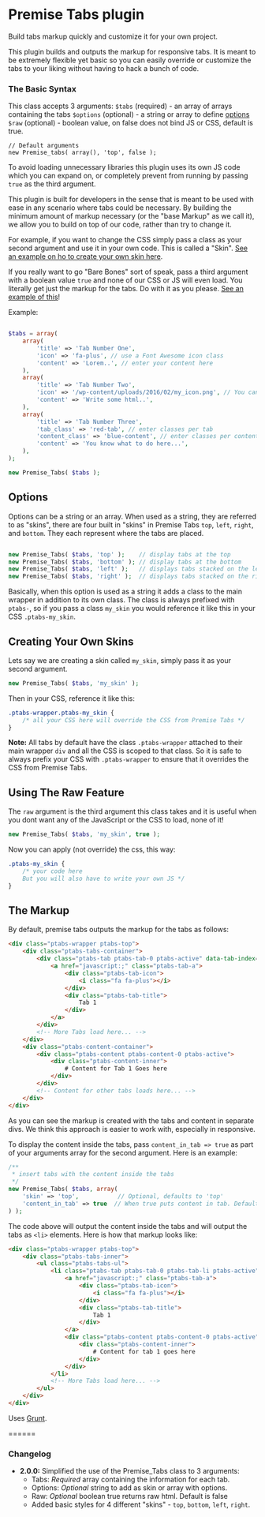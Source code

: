 # Premise Tabs plugin

Build tabs markup quickly and customize it for your own project.

This plugin builds and outputs the markup for responsive tabs. It is meant to be extremely flexible
yet basic so you can easily override or customize the tabs to your liking without having to hack
a bunch of code.

### The Basic Syntax

This class accepts 3 arguments:
`$tabs`    (required) - an array of arrays containing the tabs
`$options` (optional) - a string or array to define [options](#options)
`$raw`     (optional) - boolean value, on false does not bind JS or CSS, default is true.

```
// Default arguments
new Premise_tabs( array(), 'top', false );
```

To avoid loading unnecessary libraries this plugin uses its own JS code which you can expand on, or
completely prevent from running by passing `true` as the third argument.

This plugin is built for developers in the sense that is meant to be used with ease
in any scenario where tabs could be necessary. By building the minimum amount of markup necessary (or the
"base Markup" as we call it), we allow you to build on top of our code, rather than try to change it.

For example, if you want to change the CSS simply pass a class as your second argument and use it in your
own code. This is called a "Skin". [See an example on ho to create your own skin here](#creating-your-own-skins).

If you really want to go "Bare Bones" sort of speak, pass
a third argument with a boolean value `true` and none of our CSS or JS will even load. You literally get
just the markup for the tabs. Do with it as you please. [See an example of this](#using-the-raw-feature)!

Example:

```php

$tabs = array(
	array(
		'title' => 'Tab Number One',
		'icon' => 'fa-plus', // use a Font Awesome icon class
		'content' => 'Lorem..', // enter your content here
	),
	array(
		'title' => 'Tab Number Two',
		'icon' => '/wp-content/uploads/2016/02/my_icon.png', // You can also pass an img url
		'content' => 'Write some html..',
	),
	array(
		'title' => 'Tab Number Three',
		'tab_class' => 'red-tab', // enter classes per tab
		'content_class' => 'blue-content', // enter classes per content section
		'content' => 'You know what to do here...',
	),
);

new Premise_Tabs( $tabs );

```

## Options

Options can be a string or an array. When used as a string, they are referred to as "skins",
there are four built in "skins" in Premise Tabs `top`, `left`, `right`, and `bottom`. They each
represent where the tabs are placed.

```php

new Premise_Tabs( $tabs, 'top' );    // display tabs at the top
new Premise_Tabs( $tabs, 'bottom' ); // display tabs at the bottom
new Premise_Tabs( $tabs, 'left' );   // displays tabs stacked on the left
new Premise_Tabs( $tabs, 'right' );  // displays tabs stacked on the right

```

Basically, when this option is used as a string it adds a class to the main wrapper in addition to its own class.
The class is always prefixed with `ptabs-`, so if you pass a class `my_skin` you would reference it like this in
your CSS `.ptabs-my_skin`.

## Creating Your Own Skins

Lets say we are creating a skin called `my_skin`, simply pass it as your second argument.

```php
new Premise_Tabs( $tabs, 'my_skin' );
```

Then in your CSS, reference it like this:

```CSS
.ptabs-wrapper.ptabs-my_skin {
	/* all your CSS here will override the CSS from Premise Tabs */
}
```

**Note:** All tabs by default have the class `.ptabs-wrapper` attached to
their main wrapper `div` and all the CSS is scoped to that class. So it is safe to always prefix your
CSS with `.ptabs-wrapper` to ensure that it overrides the CSS from Premise Tabs.

## Using The Raw Feature

The `raw` argument is the third argument this class takes and it is useful when
you dont want any of the JavaScript or the CSS to load, none of it!

```php
new Premise_Tabs( $tabs, 'my_skin', true );
```

Now you can apply (not override) the css, this way:

```css
.ptabs-my_skin {
	/* your code here
	But you will also have to write your own JS */
}
```

## The Markup

By default, premise tabs outputs the markup for the tabs as follows:

```html
<div class="ptabs-wrapper ptabs-top">
	<div class="ptabs-tabs-container">
		<div class="ptabs-tab ptabs-tab-0 ptabs-active" data-tab-index="0">
			<a href="javascript:;" class="ptabs-tab-a">
				<div class="ptabs-tab-icon">
					<i class="fa fa-plus"></i>
				</div>
				<div class="ptabs-tab-title">
					Tab 1
				</div>
			</a>
		</div>
		<!-- More Tabs load here... -->
	</div>
	<div class="ptabs-content-container">
		<div class="ptabs-content ptabs-content-0 ptabs-active">
			<div class="ptabs-content-inner">
				# Content for Tab 1 Goes here
			</div>
		</div>
		<!-- Content for other tabs loads here... -->
	</div>
</div>
```

As you can see the markup is created with the tabs and content in separate divs. We think this approach
is easier to work with, especially in responsive.

To display the content inside the tabs, pass `content_in_tab => true` as part of your arguments array for
the second argument. Here is an example:

```php
/**
 * insert tabs with the content inside the tabs
 */
new Premise_Tabs( $tabs, array(
	'skin' => 'top',           // Optional, defaults to 'top'
	'content_in_tab' => true  // When true puts content in tab. Defaults to false
) );
```

The code above will output the content inside the tabs and will output the tabs as `<li>` elements. Here is how that markup looks like:

```html
<div class="ptabs-wrapper ptabs-top">
	<div class="ptabs-tabs-inner">
		<ul class="ptabs-tabs-ul">
			<li class="ptabs-tab ptabs-tab-0 ptabs-tab-li ptabs-active" data-tab-index="0">
				<a href="javascript:;" class="ptabs-tab-a">
					<div class="ptabs-tab-icon">
						<i class="fa fa-plus"></i>
					</div>
					<div class="ptabs-tab-title">
						Tab 1
					</div>
				</a>
				<div class="ptabs-content ptabs-content-0 ptabs-active">
					<div class="ptabs-content-inner">
						# Content for tab 1 goes here
					</div>
				</div>
			</li>
			<!-- More Tabs load here... -->
		</ul>
	</div>
</div>
```

Uses [Grunt](http://gruntjs.com/getting-started).

======

### Changelog
* **2.0.0:** Simplified the use of the Premise_Tabs class to 3 arguments:
	* Tabs: _Required_ array containing the information for each tab.
	* Options: _Optional_ string to add as skin or array with options.
	* Raw: _Optional_ boolean true returns raw html. Default is false
	* Added basic styles for 4 different "skins" - `top`, `bottom`, `left`, `right`.

